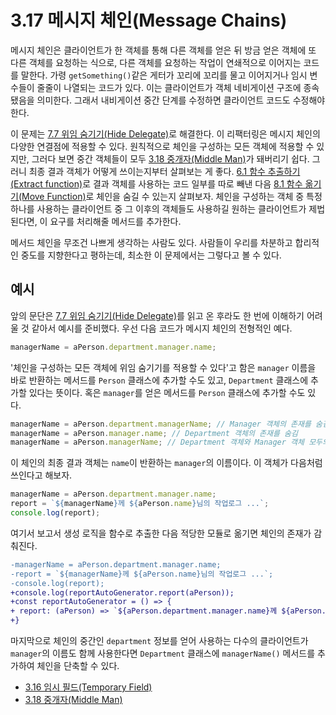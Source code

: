 # 3.17 메시지 체인(Message Chains)
메시지 체인은 클라이언트가 한 객체를 통해 다른 객체를 얻은 뒤 방금 얻은 객체에 또 다른 객체를 요청하는 식으로, 다른 객체를 요청하는 작업이 연쇄적으로 이어지는 코드를 말한다. 가령 `getSomething()`같은 게터가 꼬리에 꼬리를 물고 이어지거나 임시 변수들이 줄줄이 나열되는 코드가 있다. 이는 클라이언트가 객체 네비게이션 구조에 종속됐음을 의미한다. 그래서 내비게이션 중간 단계를 수정하면 클라이언트 코드도 수정해야 한다.

이 문제는 [7.7 위임 숨기기(Hide Delegate)](https://github.com/wonder13662/refactoring-v2/blob/writing/chapter07/7-7.md)로 해결한다. 이 리팩터링은 메시지 체인의 다양한 연결점에 적용할 수 있다. 원칙적으로 체인을 구성하는 모든 객체에 적용할 수 있지만, 그러다 보면 중간 객체들이 모두 [3.18 중개자(Middle Man)](https://github.com/wonder13662/refactoring-v2/blob/writing/chapter03/3-18.md)가 돼버리기 쉽다. 그러니 최종 결과 객체가 어떻게 쓰이는지부터 살펴보는 게 좋다. [6.1 함수 추출하기(Extract function)](https://github.com/wonder13662/refactoring-v2/blob/writing/chapter06/6-1.md)로 결과 객체를 사용하는 코드 일부를 따로 빼낸 다음 [8.1 함수 옮기기(Move Function)](https://github.com/wonder13662/refactoring-v2/blob/writing/chapter08/8-1.md)로 체인을 숨길 수 있는지 살펴보자. 체인을 구성하는 객체 중 특정 하나를 사용하는 클라이언트 중 그 이후의 객체들도 사용하길 원하는 클라이언트가 제법 된다면, 이 요구를 처리해줄 메서드를 추가한다.

메서드 체인을 무조건 나쁘게 생각하는 사람도 있다. 사람들이 우리를 차분하고 합리적인 중도를 지향한다고 평하는데, 최소한 이 문제에서는 그렇다고 볼 수 있다.
## 예시
앞의 문단은 [7.7 위임 숨기기(Hide Delegate)](https://github.com/wonder13662/refactoring-v2/blob/writing/chapter07/7-7.md)를 읽고 온 후라도 한 번에 이해하기 어려울 것 같아서 예시를 준비했다. 우선 다음 코드가 메시지 체인의 전형적인 예다.

``` javascript
managerName = aPerson.department.manager.name;
```

'체인을 구성하는 모든 객체에 위임 숨기기를 적용할 수 있다'고 함은 `manager` 이름을 바로 반환하는 메서드를 `Person` 클래스에 추가할 수도 있고, `Department` 클래스에 추가할 있다는 뜻이다. 혹은 `manager`를 얻은 메서드를 `Person` 클래스에 추가할 수도 있다.

``` javascript
managerName = aPerson.department.managerName; // Manager 객체의 존재를 숨김
managerName = aPerson.manager.name; // Department 객체의 존재를 숨김
managerName = aPerson.managerName; // Department 객체와 Manager 객체 모두의 존재를 숨김
```
이 체인의 최종 결과 객체는 `name`이 반환하는 `manager`의 이름이다. 이 객체가 다음처럼 쓰인다고 해보자.
``` javascript
managerName = aPerson.department.manager.name;
report = `${managerName}께 ${aPerson.name}님의 작업로그 ...`;
console.log(report);
```
여기서 보고서 생성 로직을 함수로 추출한 다음 적당한 모듈로 옮기면 체인의 존재가 감춰진다.
``` diff
-managerName = aPerson.department.manager.name;
-report = `${managerName}께 ${aPerson.name}님의 작업로그 ...`;
-console.log(report);
+console.log(reportAutoGenerator.report(aPerson));
+const reportAutoGenerator = () => {
+ report: (aPerson) => `${aPerson.department.manager.name}께 ${aPerson.name}님의 작업로그 ...`,
+}
```
마지막으로 체인의 중간인 `department` 정보를 얻어 사용하는 다수의 클라이언트가 `manager`의 이름도 함께 사용한다면 `Department` 클래스에 `managerName()` 메서드를 추가하여 체인을 단축할 수 있다.

- [3.16 임시 필드(Temporary Field)](https://github.com/wonder13662/refactoring-v2/blob/writing/chapter03/3-16.md)
- [3.18 중개자(Middle Man)](https://github.com/wonder13662/refactoring-v2/blob/writing/chapter03/3-18.md)